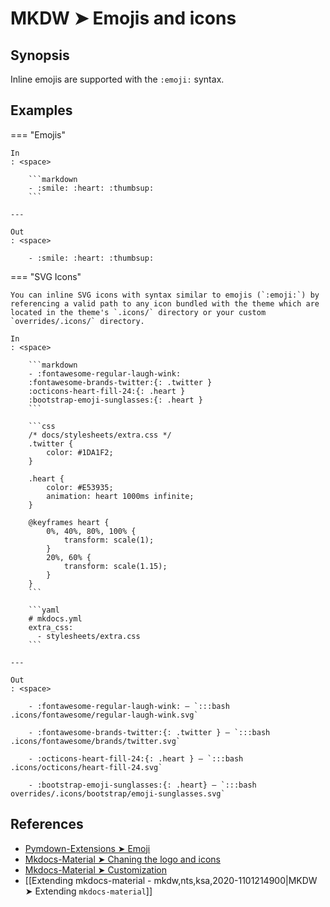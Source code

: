 # MKDW ➤ Emojis and icons

## Synopsis

Inline emojis are supported with the `:emoji:` syntax.

## Examples

=== "Emojis"

    In
    : <space>

        ```markdown
        - :smile: :heart: :thumbsup:
        ```

    ---

    Out
    : <space>

        - :smile: :heart: :thumbsup:

=== "SVG Icons"

    You can inline SVG icons with syntax similar to emojis (`:emoji:`) by referencing a valid path to any icon bundled with the theme which are located in the theme's `.icons/` directory or your custom `overrides/.icons/` directory.

    In
    : <space>

        ```markdown
        - :fontawesome-regular-laugh-wink:
        :fontawesome-brands-twitter:{: .twitter }
        :octicons-heart-fill-24:{: .heart }
        :bootstrap-emoji-sunglasses:{: .heart }
        ```

        ```css
        /* docs/stylesheets/extra.css */
        .twitter {
            color: #1DA1F2;
        }

        .heart {
            color: #E53935;
            animation: heart 1000ms infinite;
        }

        @keyframes heart {
            0%, 40%, 80%, 100% {
                transform: scale(1);
            }
            20%, 60% {
                transform: scale(1.15);
            }
        }
        ```

        ```yaml
        # mkdocs.yml
        extra_css:
          - stylesheets/extra.css
        ```

    ---

    Out
    : <space>

        - :fontawesome-regular-laugh-wink: – `:::bash .icons/fontawesome/regular-laugh-wink.svg`

        - :fontawesome-brands-twitter:{: .twitter } – `:::bash .icons/fontawesome/brands/twitter.svg`

        - :octicons-heart-fill-24:{: .heart } – `:::bash .icons/octicons/heart-fill-24.svg`

        - :bootstrap-emoji-sunglasses:{: .heart} – `:::bash overrides/.icons/bootstrap/emoji-sunglasses.svg`

## References

- [Pymdown-Extensions ➤ Emoji](https://facelessuser.github.io/pymdown-extensions/extensions/emoji/)
- [Mkdocs-Material ➤ Chaning the logo and icons](https://squidfunk.github.io/mkdocs-material-insiders/setup/changing-the-logo-and-icons/#additional-icons)
- [Mkdocs-Material ➤ Customization](https://squidfunk.github.io/mkdocs-material-insiders/customization/#extending-the-theme)
- [[Extending mkdocs-material - mkdw,nts,ksa,2020-1101214900|MKDW ➤ Extending `mkdocs-material`]]
